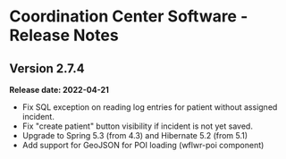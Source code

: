 # Coordination Center Software - Release Notes

## Version 2.7.4

**Release date: 2022-04-21**

* Fix SQL exception on reading log entries for patient without assigned incident.
* Fix "create patient" button visibility if incident is not yet saved.
* Upgrade to Spring 5.3 (from 4.3) and Hibernate 5.2 (from 5.1)
* Add support for GeoJSON for POI loading (wflwr-poi component)
